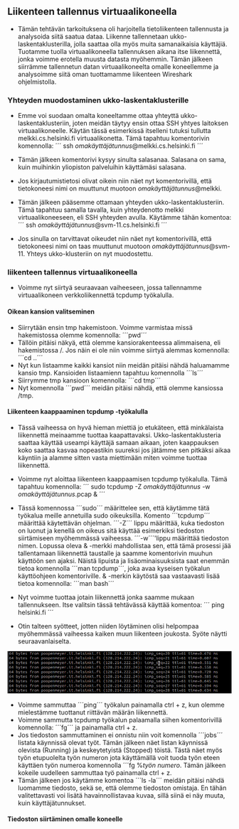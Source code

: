 ## Liikenteen tallennus virtuaalikoneella

- Tämän tehtävän tarkoituksena oli harjoitella tietoliikenteen tallennusta ja analysoida siitä saatua dataa. Liikenne tallennetaan ukko-laskentaklusterilla, jolla saattaa olla myös muita samanaikaisia käyttäjiä. Tuotamme tuolla virtuaalikoneella tallennuksen aikana itse liikennettä, jonka voimme erotella muusta datasta myöhemmin. Tämän jälkeen siirrämme tallennetun datan virtuaalikoneelta omalle koneellemme ja analysoimme siitä oman tuottamamme liikenteen Wireshark ohjelmistolla.

### Yhteyden muodostaminen ukko-laskentaklusterille

- Emme voi suodaan omalta koneeltamme ottaa yhteyttä ukko-laskentaklusteriin, joten meidän täytyy ensin ottaa SSH yhtyes laitoksen virtuaalikoneelle. Käytän tässä esimerkissä itselleni tutuksi tullutta melkki.cs.helsinki.fi virtuaalikonetta. Tämä tapahtuu komentorivin komennolla:
´´´
ssh *omakäyttäjätunnus*@melkki.cs.helsinki.fi
´´´

- Tämän jälkeen komentorivi kysyy sinulta salasanaa. Salasana on sama, kuin muihinkin yliopiston palveluihin käyttämäsi salasana.

- Jos kirjautumistietosi olivat oikein niin näet nyt komentorivillä, että tietokoneesi nimi on muuttunut muotoon *omakäyttäjätunnus*@melkki.

- Tämän jälkeen pääsemme ottamaan yhteyden ukko-laskentaklusteriin. Tämä tapahtuu samalla tavalla, kuin yhteydenotto melkki virtuaalikoneeseen, eli SSH yhteyden avulla. Käytämme tähän komentoa:
´´´
ssh *omakäyttäjätunnus*@svm-11.cs.helsinki.fi
´´´
- Jos sinulla on tarvittavat oikeudet niin näet nyt komentorivillä, että tietokoneesi nimi on taas muuttunut muotoon *omakäyttäjätunnus*@svm-11. Yhteys ukko-klusteriin on nyt muodostettu.

### liikenteen tallennus virtuaalikoneella

- Voimme nyt siirtyä seuraavaan vaiheeseen, jossa tallennamme virtuaalikoneen verkkoliikennettä tcpdump työkalulla.

#### Oikean kansion valitseminen

- Siirrytään ensin tmp hakemistoon. Voimme varmistaa missä hakemistossa olemme komennolla: ´´´pwd´´´
- Tällöin pitäisi näkyä, että olemme kansiorakenteessa alimmaisena, eli hakemistossa /. Jos näin ei ole niin voimme siirtyä alemmas komennolla: ´´´cd ..´´´
- Nyt kun listaamme kaikki kansiot niin meidän pitäisi nähdä haluamamme kansio tmp. Kansioiden listaamienn tapahtuu komennolla ´´´ls´´´
- Siirrymme tmp kansioon komennolla: ´´´cd tmp´´´
- Nyt komennolla ´´´pwd´´´ meidän pitäisi nähdä, että olemme kansiossa /tmp.

#### Liikenteen kaappaaminen tcpdump -työkalulla

- Tässä vaiheessa on hyvä hieman miettiä jo etukäteen, että minkälaista liikennettä meinaamme tuottaa kaapattavaksi. Ukko-laskentaklusteria saattaa käyttää useampi käyttäjä samaan aikaan, joten kaappauksen koko saattaa kasvaa nopeastikin suureksi jos jätämme sen pitkäksi aikaa käyntiin ja alamme sitten vasta miettimään miten voimme tuottaa liikennettä.

- Voimme nyt aloittaa liikenteen kaappaamisen tcpdump työkalulla. Tämä tapahtuu komennolla:
´´´
sudo tcpdump -Z *omakäyttäjätunnus* -w *omakäyttäjätunnus*.pcap &
´´´
- Tässä komennossa ´´´sudo´´´ määrittelee sen, että käytämme tätä työkalua meille annetuilla sudo oikeuksilla. Komento ´´´tcpdump´´´ määrittää käytettävän ohjelman. ´´´-Z´´´ lippu määrittää, kuka tiedoston on luonut ja kenellä on oikeus sitä käyttää esimerkiksi tiedoston siirtämiseen myöhemmässä vaiheessa. ´´´-w´´´'lippu määrittää tiedoston nimen. Lopussa oleva & -merkki mahdollistaa sen, että tämä prosessi jää tallentamaan liikennettä taustalle ja saamme komentorivin muuhun käyttöön sen ajaksi. Näistä lipuista ja lisäominaisuuksista saat enemmän tietoa komennolla ´´´man tcpdump´´´, joka avaa kyseisen työkalun käyttöohjeen komentoriville. & -merkin käytöstä saa vastaavasti lisää tietoa komennolla: ´´´man bash´´´

- Nyt voimme tuottaa jotain liikennettä jonka saamme mukaan tallennukseen. Itse valitsin tässä tehtävässä käyttää komentoa:
´´´
ping helsinki.fi
´´´
- Otin talteen syötteet, jotten niiden löytäminen olisi helpompaa myöhemmässä vaiheessa kaiken muun liikenteen joukosta. Syöte näytti seuraavanlaiselta.

<img src="https://github.com/hhuuskon/tietoliikenne-labra/blob/main/dokumentaatio/kuvat/tietoliikenne/ping_helsinki.png" width="1000">

- Voimme sammuttaa ´´´ping´´´ työkalun painamalla ctrl + z, kun olemme mielestämme tuottanut riittävän määrän liikennettä.
- Voimme sammutta tcpdump työkalun palaamalla siihen komentorivillä komennolla: ´´´fg´´´ ja painamalla ctrl + z.
- Jos tiedoston sammuttaminen ei onnistu niin voit komennolla ´´´jobs´´´ listata käynnissä olevat työt. Tämän jälkeen näet listan käynnissä olevista (Running) ja keskeytetyistä (Stopped) töistä. Tästä näet myös työn etupuolelta työn numeron jota käyttämällä voit tuoda työn eteen käyttäen työn numeroa komennolla ´´´fg %*työn numero*. Tämän jälkeen kokeile uudelleen sammuttaa työ painamalla ctrl + z.
- Tämän jälkeen jos käytämme komentoa ´´´ls -la´´´ meidän pitäisi nähdä luomamme tiedosto, sekä se, että olemme tiedoston omistaja. En tähän valitettavasti voi lisätä havainnollistavaa kuvaa, sillä siinä ei näy muuta, kuin käyttäjätunnukset.

#### Tiedoston siirtäminen omalle koneelle 




